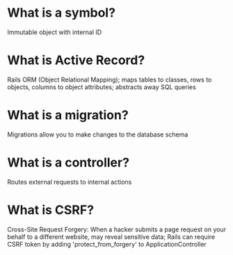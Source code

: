 # What is a symbol?
Immutable object with internal ID

# What is Active Record?
Rails ORM (Object Relational Mapping); maps tables to classes, rows to objects, columns to object attributes; abstracts away SQL queries

# What is a migration?
Migrations allow you to make changes to the database schema

# What is a controller?
Routes external requests to internal actions

# What is CSRF?
Cross-Site Request Forgery: When a hacker submits a page request on your behalf to a different website, may reveal sensitive data; Rails can require CSRF token by adding 'protect_from_forgery' to ApplicationController